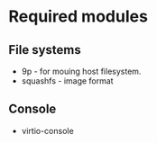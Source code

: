 
# Required modules

## File systems

* 9p - for mouing host filesystem.
* squashfs - image format

## Console

* virtio-console

